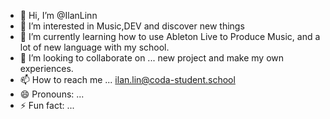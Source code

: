 - 👋 Hi, I’m @IlanLinn
- 👀 I’m interested in Music,DEV and discover new things
- 🌱 I’m currently learning how to use Ableton Live to Produce Music, and a lot of new language with my school.
- 💞️ I’m looking to collaborate on ... new project and make my own experiences.
- 📫 How to reach me ... ilan.lin@coda-student.school
- 😄 Pronouns: ...
- ⚡ Fun fact: ...

<!---
IlanLinn/IlanLinn is a ✨ special ✨ repository because its `README.md` (this file) appears on your GitHub profile.
You can click the Preview link to take a look at your changes.
--->
